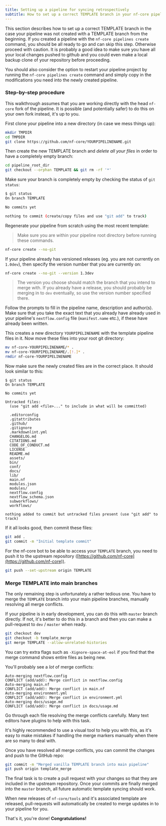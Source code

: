 ```yaml
---
title: Setting up a pipeline for syncing retrospectively
subtitle: How to set up a correct TEMPLATE branch in your nf-core pipeline repository
---
```


This section describes how to set up a correct TEMPLATE branch in the case your pipeline was not created with a TEMPLATE branch from the beginning. If you created a pipeline with the `nf-core pipelines create` command, you should be all ready to go and can skip this step. Otherwise proceed with caution. It is probably a good idea to make sure you have all your local changes pushed to github and you could even make a local backup clone of your repository before proceeding.

You should also consider the option to restart your pipeline project by running the `nf-core pipelines create` command and simply copy in the modifications you need into the newly created pipeline.

### Step-by-step procedure

This walkthrough assumes that you are working directly with the head `nf-core` fork of the pipeline.
It is possible (and potentially safer) to do this on your own fork instead, it's up to you.

First clone your pipeline into a new directory (in case we mess things up):

```bash
mkdir TMPDIR
cd TMPDIR
git clone https://github.com/nf-core/YOURPIPELINENAME.git
```

Then create the new TEMPLATE branch and _delete all your files_ in order to have a completely empty branch:

```bash
cd pipeline_root_dir
git checkout --orphan TEMPLATE && git rm -rf '*'
```

Make sure your branch is completely empty by checking the status of `git status`:

```bash
$ git status
On branch TEMPLATE

No commits yet

nothing to commit (create/copy files and use "git add" to track)
```

Regenerate your pipeline from scratch using the most recent template:

> Make sure you are within your pipeline root directory before running these commands.

```bash
nf-core create --no-git
```

If your pipeline already has versioned releases (eg. you are not currently on `1.0dev`),
then specify the version number that you are currently on:

```bash
nf-core create --no-git --version 1.3dev
```

> The version you choose should match the branch that you intend to merge with.
> If you already have a release, you should probably be merging in to `dev` eventually,
> so use the version number specified there.

Follow the prompts to fill in the pipeline name, description and author(s).
Make sure that you take the exact text that you already have already used in your pipeline's
`nextflow.config` file (`manifest.name` etc.), if these have already been written.

This creates a new directory `YOURPIPELINENAME` with the template pipeline files in it.
Now move these files into your root git directory:

```bash
mv nf-core-YOURPIPELINENAME/* .
mv nf-core-YOURPIPELINENAME/.[!.]* .
rmdir nf-core-YOURPIPELINENAME
```

Now make sure the newly created files are in the correct place. It should look similar to this:

```console
$ git status
On branch TEMPLATE

No commits yet

Untracked files:
  (use "git add <file>..." to include in what will be committed)

  .editorconfig
  .gitattributes
  .github/
  .gitignore
  .markdownlint.yml
  CHANGELOG.md
  CITATIONS.md
  CODE_OF_CONDUCT.md
  LICENSE
  README.md
  assets/
  bin/
  conf/
  docs/
  lib/
  main.nf
  modules.json
  modules/
  nextflow.config
  nextflow_schema.json
  subworkflows/
  workflows/

nothing added to commit but untracked files present (use "git add" to track)
```

If it all looks good, then commit these files:

```bash
git add .
git commit -m "Initial template commit"
```

For the nf-core bot to be able to access your `TEMPLATE` branch, you need to push it to the upstream repository ([https://github.com/nf-core](https://github.com/nf-core)).

```bash
git push --set-upstream origin TEMPLATE
```

### Merge TEMPLATE into main branches

The only remaining step is unfortunately a rather tedious one.
You have to merge the `TEMPLATE` branch into your main pipeline branches, manually resolving all merge conflicts.

If your pipeline is in early development, you can do this with `master` branch directly. If not, it's better to do this
in a branch and then you can make a pull-request to `dev` / `master` when ready.

```bash
git checkout dev
git checkout -b template_merge
git merge TEMPLATE --allow-unrelated-histories
```

You can try extra flags such as `-Xignore-space-at-eol` if you find that the merge command shows entire files as being new.

You'll probably see a _lot_ of merge conflicts:

```git
Auto-merging nextflow.config
CONFLICT (add/add): Merge conflict in nextflow.config
Auto-merging main.nf
CONFLICT (add/add): Merge conflict in main.nf
Auto-merging environment.yml
CONFLICT (add/add): Merge conflict in environment.yml
Auto-merging docs/usage.md
CONFLICT (add/add): Merge conflict in docs/usage.md
```

Go through each file resolving the merge conflicts carefully.
Many text editors have plugins to help with this task.

It's highly recommended to use a visual tool to help you with this, as it's easy to make mistakes if handling
the merge markers manually when there are so many to deal with.

Once you have resolved all merge conflicts, you can commit the changes and push to the GitHub repo:

```bash
git commit -m "Merged vanilla TEMPLATE branch into main pipeline"
git push origin template_merge
```

The final task is to create a pull request with your changes so that they are included in the upstream repository.
Once your commits are finally merged into the `master` branch, all future automatic template syncing should work.

When new releases of `nf-core/tools` and it's associated template are released, pull-requests will automatically
be created to merge updates in to your pipeline for you.

That's it, you're done! **Congratulations!**
